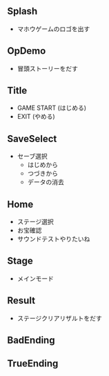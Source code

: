 ## Splash

- マホウゲームのロゴを出す

## OpDemo
- 冒頭ストーリーをだす

## Title

- GAME START (はじめる)
- EXIT (やめる)

## SaveSelect

- セーブ選択
  - はじめから
  - つづきから
  - データの消去

## Home

- ステージ選択
- お宝確認
- サウンドテストやりたいね

## Stage

- メインモード

## Result

- ステージクリアリザルトをだす

## BadEnding

## TrueEnding
